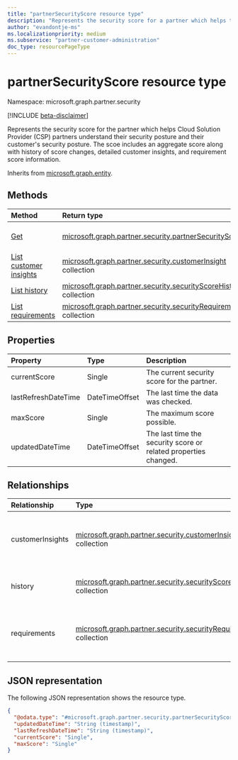 ```yaml
---
title: "partnerSecurityScore resource type"
description: "Represents the security score for a partner which helps them understand their security posture"
author: "evandontje-ms"
ms.localizationpriority: medium
ms.subservice: "partner-customer-administration"
doc_type: resourcePageType
---
```


# partnerSecurityScore resource type

Namespace: microsoft.graph.partner.security

[!INCLUDE [beta-disclaimer](../../includes/beta-disclaimer.md)]

Represents the security score for the partner which helps Cloud Solution Provider (CSP) partners understand their security posture and their customer's security posture. The scoe includes an aggregate score along with history of score changes, detailed customer insights, and requirement score information.

Inherits from [microsoft.graph.entity](../resources/entity.md).

## Methods
|Method|Return type|Description|
|:---|:---|:---|
|[Get](../api/partner-security-partnersecurityscore-get.md)|[microsoft.graph.partner.security.partnerSecurityScore](../resources/partner-security-partnersecurityscore.md)|Read the properties and relationships of a [microsoft.graph.partner.security.partnerSecurityScore](../resources/partner-security-partnersecurityscore.md) object.|
|[List customer insights](../api/partner-security-partnersecurityscore-list-customerinsights.md)|[microsoft.graph.partner.security.customerInsight](../resources/partner-security-customerinsight.md) collection|Get a list of the **customerInsight** data to learn more about the partner's customer security posture.|
|[List history](../api/partner-security-partnersecurityscore-list-history.md)|[microsoft.graph.partner.security.securityScoreHistory](../resources/partner-security-securityscorehistory.md) collection|Lists the history of security score changes for the partner..|
|[List requirements](../api/partner-security-partnersecurityscore-list-requirements.md)|[microsoft.graph.partner.security.securityRequirement](../resources/partner-security-securityrequirement.md) collection|Get the security requirement resources from the **requirements** navigation property.|

## Properties
|Property|Type|Description|
|:---|:---|:---|
|currentScore|Single|The current security score for the partner.|
|lastRefreshDateTime|DateTimeOffset|The last time the data was checked.|
|maxScore|Single|The maximum score possible.|
|updatedDateTime|DateTimeOffset|The last time the security score or related properties changed.|

## Relationships
|Relationship|Type|Description|
|:---|:---|:---|
|customerInsights|[microsoft.graph.partner.security.customerInsight](../resources/partner-security-customerinsight.md) collection|Contains customer-specific information for certain requirements.|
|history|[microsoft.graph.partner.security.securityScoreHistory](../resources/partner-security-securityscorehistory.md) collection|Contains a list of recent score changes.|
|requirements|[microsoft.graph.partner.security.securityRequirement](../resources/partner-security-securityrequirement.md) collection|Contains the list of security requirements that make up the score.|

## JSON representation
The following JSON representation shows the resource type.
<!-- {
  "blockType": "resource",
  "keyProperty": "id",
  "@odata.type": "microsoft.graph.partner.security.partnerSecurityScore",
  "baseType": "microsoft.graph.entity",
  "openType": false
}
-->
``` json
{
  "@odata.type": "#microsoft.graph.partner.security.partnerSecurityScore",
  "updatedDateTime": "String (timestamp)",
  "lastRefreshDateTime": "String (timestamp)",
  "currentScore": "Single",
  "maxScore": "Single"
}
```


